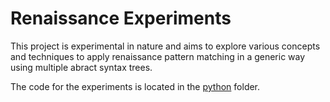 # Renaissance Experiments

This project is experimental in nature and aims to explore various concepts and techniques to apply renaissance pattern matching in a generic way using multiple abract syntax trees. 

The code for the experiments is located in the [python](./python) folder.
